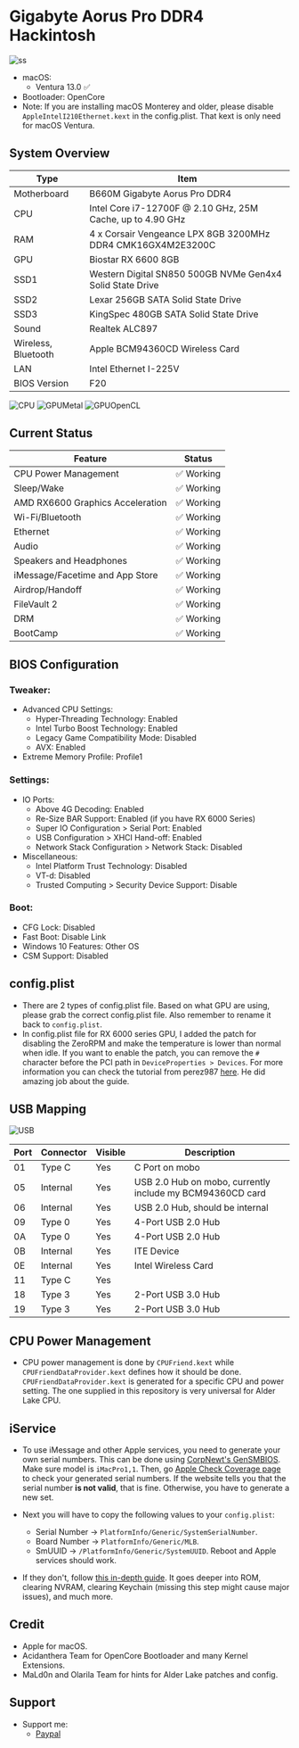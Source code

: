 # Gigabyte Aorus Pro DDR4 Hackintosh

![ss](./ss/screenshot.png)

* macOS:
  - Ventura 13.0 ✅
* Bootloader: OpenCore
* Note: If you are installing macOS Monterey and older, please disable `AppleIntelI210Ethernet.kext` in the config.plist. That kext is only need for macOS Ventura.

## System Overview

| Type | Item |
| ---- | ---- |
| Motherboard | B660M Gigabyte Aorus Pro DDR4 |
| CPU | Intel Core i7-12700F @ 2.10 GHz, 25M Cache, up to 4.90 GHz
| RAM | 4 x Corsair Vengeance LPX 8GB 3200MHz DDR4 CMK16GX4M2E3200C |
| GPU | Biostar RX 6600 8GB |
| SSD1 | Western Digital SN850 500GB NVMe Gen4x4 Solid State Drive |
| SSD2 | Lexar 256GB SATA Solid State Drive |
| SSD3 | KingSpec 480GB SATA Solid State Drive |
| Sound | Realtek ALC897 |
| Wireless, Bluetooth | Apple BCM94360CD Wireless Card |
| LAN | Intel Ethernet I-225V |
| BIOS Version | F20 |

![CPU](./ss/cpubench.png)
![GPUMetal](./ss/gpubench_metal.png)
![GPUOpenCL](./ss/gpubench_opencl.png)

## Current Status

| Feature | Status |
| ------------- | ------------- |
| CPU Power Management | ✅ Working |
| Sleep/Wake | ✅ Working |
| AMD RX6600 Graphics Acceleration | ✅ Working |
| Wi-Fi/Bluetooth | ✅ Working |
| Ethernet | ✅ Working |
| Audio | ✅ Working |
| Speakers and Headphones | ✅ Working |
| iMessage/Facetime and App Store | ✅ Working  |
| Airdrop/Handoff | ✅ Working |
| FileVault 2 | ✅ Working |
| DRM | ✅ Working |
| BootCamp | ✅ Working |

## BIOS Configuration

### Tweaker:
* Advanced CPU Settings:
  - Hyper-Threading Technology: Enabled
  - Intel Turbo Boost Technology: Enabled
  - Legacy Game Compatibility Mode: Disabled
  - AVX: Enabled
* Extreme Memory Profile: Profile1
### Settings:
* IO Ports:
  - Above 4G Decoding: Enabled
  - Re-Size BAR Support: Enabled (if you have RX 6000 Series)
  - Super IO Configuration > Serial Port: Enabled
  - USB Configuration > XHCI Hand-off: Enabled
  - Network Stack Configuration > Network Stack: Disabled
* Miscellaneous:
  - Intel Platform Trust Technology: Disabled
  - VT-d: Disabled
  - Trusted Computing > Security Device Support: Disable
### Boot: 
- CFG Lock: Disabled
- Fast Boot: Disable Link
- Windows 10 Features: Other OS
- CSM Support: Disabled

## config.plist
- There are 2 types of config.plist file. Based on what GPU are using, please grab the correct config.plist file. Also remember to rename it back to `config.plist`.
- In config.plist file for RX 6000 series GPU, I added the patch for disabling the ZeroRPM and make the temperature is lower than normal when idle. If you want to enable the patch, you can remove the `#` character before the PCI path in `DeviceProperties > Devices`. For more information you can check the tutorial from perez987 [here](https://github.com/perez987/6600XT-on-macOS-12-13-with-PowerPlayTable). He did amazing job about the guide.

## USB Mapping

![USB](./ss/usb.png)

| Port | Connector | Visible | Description |
|------|----------|---------|-------------|
| 01 | Type C | Yes     | C Port on mobo|
| 05 | Internal | Yes     | USB 2.0 Hub on mobo, currently include my BCM94360CD card |
| 06 | Internal | Yes     | USB 2.0 Hub, should be internal |
| 09 | Type 0 | Yes     | 4-Port USB 2.0 Hub |
| 0A | Type 0 | Yes     | 4-Port USB 2.0 Hub |
| 0B | Internal | Yes     | ITE Device |
| 0E | Internal | Yes     | Intel Wireless Card | Only available on AX mobo |
| 11 | Type C | Yes     | |
| 18 | Type 3 | Yes     | 2-Port USB 3.0 Hub |
| 19 | Type 3 | Yes     | 2-Port USB 3.0 Hub |

## CPU Power Management

* CPU power management is done by `CPUFriend.kext` while `CPUFriendDataProvider.kext` defines how it should be done. `CPUFriendDataProvider.kext` is generated for a specific CPU and power setting. The one supplied in this repository is very universal for Alder Lake CPU.

## iService

* To use iMessage and other Apple services, you need to generate your own serial numbers. This can be done using [CorpNewt's GenSMBIOS](https://github.com/corpnewt/GenSMBIOS). Make sure model is `iMacPro1,1`. Then, go [Apple Check Coverage page](https://checkcoverage.apple.com/) to check your generated serial numbers. If the website tells you that the serial number **is not valid**, that is fine. Otherwise, you have to generate a new set.

* Next you will have to copy the following values to your `config.plist`:
  - Serial Number -> `PlatformInfo/Generic/SystemSerialNumber`.
  - Board Number -> `PlatformInfo/Generic/MLB`.
  - SmUUID -> `/PlatformInfo/Generic/SystemUUID`.
  Reboot and Apple services should work.

* If they don't, follow [this in-depth guide](https://dortania.github.io/OpenCore-Post-Install/universal/iservices.html). It goes deeper into ROM, clearing NVRAM, clearing Keychain (missing this step might cause major issues), and much more.

## Credit
* Apple for macOS.
* Acidanthera Team for OpenCore Bootloader and many Kernel Extensions.
* MaLd0n and Olarila Team for hints for Alder Lake patches and config.

## Support
* Support me: 
  - [Paypal](https://www.paypal.me/tekun0lxrd)
